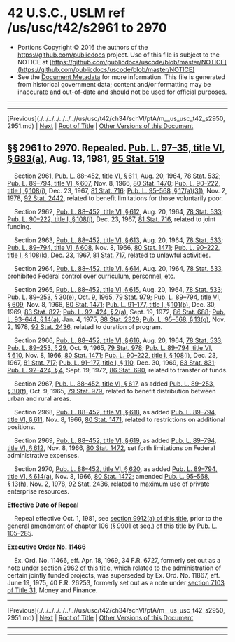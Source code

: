 ---
---

# 42 U.S.C., USLM ref /us/usc/t42/s2961 to 2970

* Portions Copyright © 2016 the authors of the https://github.com/publicdocs project.
  Use of this file is subject to the NOTICE at [https://github.com/publicdocs/uscode/blob/master/NOTICE](https://github.com/publicdocs/uscode/blob/master/NOTICE)
* See the [Document Metadata](././../../../../../..//README.md) for more information.
  This file is generated from historical government data; content and/or formatting may be inaccurate and out-of-date and should not be used for official purposes.

----------
----------

[Previous](./../../../../../..//us/usc/t42/ch34/schVI/ptA/m__us_usc_t42_s2950, 2951.md) | [Next](./../../../../../..//us/usc/t42/ch34/schVI/ptA/m__us_usc_t42_s2971.md) | [Root of Title](./../../../../../../) | [Other Versions of this Document](https://publicdocs.github.io/go/links?ns=uslm&ref=%2Fus%2Fusc%2Ft42%2Fs2961+to+2970)

## §§ 2961 to 2970. Repealed. [Pub. L. 97–35, title VI, § 683(a)][/us/pl/97/35/s683/a], Aug. 13, 1981, [95 Stat. 519][/us/stat/95/519]

    Section 2961, [Pub. L. 88–452, title VI, § 611][/us/pl/88/452/s611], Aug. 20, 1964, [78 Stat. 532][/us/stat/78/532]; [Pub. L. 89–794, title VI, § 607][/us/pl/89/794/s607], Nov. 8, 1966, [80 Stat. 1470][/us/stat/80/1470]; [Pub. L. 90–222, title I, § 108(i)][/us/pl/90/222/s108/i], Dec. 23, 1967, [81 Stat. 716][/us/stat/81/716]; [Pub. L. 95–568, § 17(a)(31)][/us/pl/95/568/s17/a/31], Nov. 2, 1978, [92 Stat. 2442][/us/stat/92/2442], related to benefit limitations for those voluntarily poor.

    Section 2962, [Pub. L. 88–452, title VI, § 612][/us/pl/88/452/s612], Aug. 20, 1964, [78 Stat. 533][/us/stat/78/533]; [Pub. L. 90–222, title I, § 108(j)][/us/pl/90/222/s108/j], Dec. 23, 1967, [81 Stat. 716][/us/stat/81/716], related to joint funding.

    Section 2963, [Pub. L. 88–452, title VI, § 613][/us/pl/88/452/s613], Aug. 20, 1964, [78 Stat. 533][/us/stat/78/533]; [Pub. L. 89–794, title VI, § 608][/us/pl/89/794/s608], Nov. 8, 1966, [80 Stat. 1471][/us/stat/80/1471]; [Pub. L. 90–222, title I, § 108(k)][/us/pl/90/222/s108/k], Dec. 23, 1967, [81 Stat. 717][/us/stat/81/717], related to unlawful activities.

    Section 2964, [Pub. L. 88–452, title VI, § 614][/us/pl/88/452/s614], Aug. 20, 1964, [78 Stat. 533][/us/stat/78/533], prohibited Federal control over curriculum, personnel, etc.

    Section 2965, [Pub. L. 88–452, title VI, § 615][/us/pl/88/452/s615], Aug. 20, 1964, [78 Stat. 533][/us/stat/78/533]; [Pub. L. 89–253, § 30(e)][/us/pl/89/253/s30/e], Oct. 9, 1965, [79 Stat. 979][/us/stat/79/979]; [Pub. L. 89–794, title VI, § 609][/us/pl/89/794/s609], Nov. 8, 1966, [80 Stat. 1471][/us/stat/80/1471]; [Pub. L. 91–177, title I, § 101(b)][/us/pl/91/177/s101/b], Dec. 30, 1969, [83 Stat. 827][/us/stat/83/827]; [Pub. L. 92–424, § 2(a)][/us/pl/92/424/s2/a], Sept. 19, 1972, [86 Stat. 688][/us/stat/86/688]; [Pub. L. 93–644, § 14(a)][/us/pl/93/644/s14/a], Jan. 4, 1975, [88 Stat. 2329][/us/stat/88/2329]; [Pub. L. 95–568, § 13(g)][/us/pl/95/568/s13/g], Nov. 2, 1978, [92 Stat. 2436][/us/stat/92/2436], related to duration of program.

    Section 2966, [Pub. L. 88–452, title VI, § 616][/us/pl/88/452/s616], Aug. 20, 1964, [78 Stat. 533][/us/stat/78/533]; [Pub. L. 89–253, § 29][/us/pl/89/253/s29], Oct. 9, 1965, [79 Stat. 978][/us/stat/79/978]; [Pub. L. 89–794, title VI, § 610][/us/pl/89/794/s610], Nov. 8, 1966, [80 Stat. 1471][/us/stat/80/1471]; [Pub. L. 90–222, title I, § 108][/us/pl/90/222/s108](l), Dec. 23, 1967, [81 Stat. 717][/us/stat/81/717]; [Pub. L. 91–177, title I, § 110][/us/pl/91/177/s110], Dec. 30, 1969, [83 Stat. 831][/us/stat/83/831]; [Pub. L. 92–424, § 4][/us/pl/92/424/s4], Sept. 19, 1972, [86 Stat. 690][/us/stat/86/690], related to transfer of funds.

    Section 2967, [Pub. L. 88–452, title VI, § 617][/us/pl/88/452/s617], as added [Pub. L. 89–253, § 30(f)][/us/pl/89/253/s30/f], Oct. 9, 1965, [79 Stat. 979][/us/stat/79/979], related to benefit distribution between urban and rural areas.

    Section 2968, [Pub. L. 88–452, title VI, § 618][/us/pl/88/452/s618], as added [Pub. L. 89–794, title VI, § 611][/us/pl/89/794/s611], Nov. 8, 1966, [80 Stat. 1471][/us/stat/80/1471], related to restrictions on additional positions.

    Section 2969, [Pub. L. 88–452, title VI, § 619][/us/pl/88/452/s619], as added [Pub. L. 89–794, title VI, § 612][/us/pl/89/794/s612], Nov. 8, 1966, [80 Stat. 1472][/us/stat/80/1472], set forth limitations on Federal administrative expenses.

    Section 2970, [Pub. L. 88–452, title VI, § 620][/us/pl/88/452/s620], as added [Pub. L. 89–794, title VI, § 614(a)][/us/pl/89/794/s614/a], Nov. 8, 1966, [80 Stat. 1472][/us/stat/80/1472]; amended [Pub. L. 95–568, § 13(h)][/us/pl/95/568/s13/h], Nov. 2, 1978, [92 Stat. 2436][/us/stat/92/2436], related to maximum use of private enterprise resources.

 __Effective Date of Repeal__ 

    Repeal effective Oct. 1, 1981, see [section 9912(a) of this title][/us/usc/t42/s9912/a], prior to the general amendment of chapter 106 (§ 9901 et seq.) of this title by [Pub. L. 105–285][/us/pl/105/285].

 __Executive Order No. 11466__ 

    Ex. Ord. No. 11466, eff. Apr. 18, 1969, 34 F.R. 6727, formerly set out as a note under [section 2962 of this title][/us/usc/t42/s2962], which related to the administration of certain jointly funded projects, was superseded by Ex. Ord. No. 11867, eff. June 19, 1975, 40 F.R. 26253, formerly set out as a note under [section 7103 of Title 31][/us/usc/t31/s7103], Money and Finance.

----------

[Previous](./../../../../../..//us/usc/t42/ch34/schVI/ptA/m__us_usc_t42_s2950, 2951.md) | [Next](./../../../../../..//us/usc/t42/ch34/schVI/ptA/m__us_usc_t42_s2971.md) | [Root of Title](./../../../../../../) | [Other Versions of this Document](https://publicdocs.github.io/go/links?ns=uslm&ref=%2Fus%2Fusc%2Ft42%2Fs2961+to+2970)

----------
----------

[/us/pl/97/35/s683/a]: https://publicdocs.github.io/go/links?ns=uslm&ref=%2Fus%2Fpl%2F97%2F35%2Fs683%2Fa
[/us/stat/95/519]: https://publicdocs.github.io/go/links?ns=uslm&ref=%2Fus%2Fstat%2F95%2F519
[/us/pl/88/452/s611]: https://publicdocs.github.io/go/links?ns=uslm&ref=%2Fus%2Fpl%2F88%2F452%2Fs611
[/us/stat/78/532]: https://publicdocs.github.io/go/links?ns=uslm&ref=%2Fus%2Fstat%2F78%2F532
[/us/pl/89/794/s607]: https://publicdocs.github.io/go/links?ns=uslm&ref=%2Fus%2Fpl%2F89%2F794%2Fs607
[/us/stat/80/1470]: https://publicdocs.github.io/go/links?ns=uslm&ref=%2Fus%2Fstat%2F80%2F1470
[/us/pl/90/222/s108/i]: https://publicdocs.github.io/go/links?ns=uslm&ref=%2Fus%2Fpl%2F90%2F222%2Fs108%2Fi
[/us/stat/81/716]: https://publicdocs.github.io/go/links?ns=uslm&ref=%2Fus%2Fstat%2F81%2F716
[/us/pl/95/568/s17/a/31]: https://publicdocs.github.io/go/links?ns=uslm&ref=%2Fus%2Fpl%2F95%2F568%2Fs17%2Fa%2F31
[/us/stat/92/2442]: https://publicdocs.github.io/go/links?ns=uslm&ref=%2Fus%2Fstat%2F92%2F2442
[/us/pl/88/452/s612]: https://publicdocs.github.io/go/links?ns=uslm&ref=%2Fus%2Fpl%2F88%2F452%2Fs612
[/us/stat/78/533]: https://publicdocs.github.io/go/links?ns=uslm&ref=%2Fus%2Fstat%2F78%2F533
[/us/pl/90/222/s108/j]: https://publicdocs.github.io/go/links?ns=uslm&ref=%2Fus%2Fpl%2F90%2F222%2Fs108%2Fj
[/us/stat/81/716]: https://publicdocs.github.io/go/links?ns=uslm&ref=%2Fus%2Fstat%2F81%2F716
[/us/pl/88/452/s613]: https://publicdocs.github.io/go/links?ns=uslm&ref=%2Fus%2Fpl%2F88%2F452%2Fs613
[/us/stat/78/533]: https://publicdocs.github.io/go/links?ns=uslm&ref=%2Fus%2Fstat%2F78%2F533
[/us/pl/89/794/s608]: https://publicdocs.github.io/go/links?ns=uslm&ref=%2Fus%2Fpl%2F89%2F794%2Fs608
[/us/stat/80/1471]: https://publicdocs.github.io/go/links?ns=uslm&ref=%2Fus%2Fstat%2F80%2F1471
[/us/pl/90/222/s108/k]: https://publicdocs.github.io/go/links?ns=uslm&ref=%2Fus%2Fpl%2F90%2F222%2Fs108%2Fk
[/us/stat/81/717]: https://publicdocs.github.io/go/links?ns=uslm&ref=%2Fus%2Fstat%2F81%2F717
[/us/pl/88/452/s614]: https://publicdocs.github.io/go/links?ns=uslm&ref=%2Fus%2Fpl%2F88%2F452%2Fs614
[/us/stat/78/533]: https://publicdocs.github.io/go/links?ns=uslm&ref=%2Fus%2Fstat%2F78%2F533
[/us/pl/88/452/s615]: https://publicdocs.github.io/go/links?ns=uslm&ref=%2Fus%2Fpl%2F88%2F452%2Fs615
[/us/stat/78/533]: https://publicdocs.github.io/go/links?ns=uslm&ref=%2Fus%2Fstat%2F78%2F533
[/us/pl/89/253/s30/e]: https://publicdocs.github.io/go/links?ns=uslm&ref=%2Fus%2Fpl%2F89%2F253%2Fs30%2Fe
[/us/stat/79/979]: https://publicdocs.github.io/go/links?ns=uslm&ref=%2Fus%2Fstat%2F79%2F979
[/us/pl/89/794/s609]: https://publicdocs.github.io/go/links?ns=uslm&ref=%2Fus%2Fpl%2F89%2F794%2Fs609
[/us/stat/80/1471]: https://publicdocs.github.io/go/links?ns=uslm&ref=%2Fus%2Fstat%2F80%2F1471
[/us/pl/91/177/s101/b]: https://publicdocs.github.io/go/links?ns=uslm&ref=%2Fus%2Fpl%2F91%2F177%2Fs101%2Fb
[/us/stat/83/827]: https://publicdocs.github.io/go/links?ns=uslm&ref=%2Fus%2Fstat%2F83%2F827
[/us/pl/92/424/s2/a]: https://publicdocs.github.io/go/links?ns=uslm&ref=%2Fus%2Fpl%2F92%2F424%2Fs2%2Fa
[/us/stat/86/688]: https://publicdocs.github.io/go/links?ns=uslm&ref=%2Fus%2Fstat%2F86%2F688
[/us/pl/93/644/s14/a]: https://publicdocs.github.io/go/links?ns=uslm&ref=%2Fus%2Fpl%2F93%2F644%2Fs14%2Fa
[/us/stat/88/2329]: https://publicdocs.github.io/go/links?ns=uslm&ref=%2Fus%2Fstat%2F88%2F2329
[/us/pl/95/568/s13/g]: https://publicdocs.github.io/go/links?ns=uslm&ref=%2Fus%2Fpl%2F95%2F568%2Fs13%2Fg
[/us/stat/92/2436]: https://publicdocs.github.io/go/links?ns=uslm&ref=%2Fus%2Fstat%2F92%2F2436
[/us/pl/88/452/s616]: https://publicdocs.github.io/go/links?ns=uslm&ref=%2Fus%2Fpl%2F88%2F452%2Fs616
[/us/stat/78/533]: https://publicdocs.github.io/go/links?ns=uslm&ref=%2Fus%2Fstat%2F78%2F533
[/us/pl/89/253/s29]: https://publicdocs.github.io/go/links?ns=uslm&ref=%2Fus%2Fpl%2F89%2F253%2Fs29
[/us/stat/79/978]: https://publicdocs.github.io/go/links?ns=uslm&ref=%2Fus%2Fstat%2F79%2F978
[/us/pl/89/794/s610]: https://publicdocs.github.io/go/links?ns=uslm&ref=%2Fus%2Fpl%2F89%2F794%2Fs610
[/us/stat/80/1471]: https://publicdocs.github.io/go/links?ns=uslm&ref=%2Fus%2Fstat%2F80%2F1471
[/us/pl/90/222/s108]: https://publicdocs.github.io/go/links?ns=uslm&ref=%2Fus%2Fpl%2F90%2F222%2Fs108
[/us/stat/81/717]: https://publicdocs.github.io/go/links?ns=uslm&ref=%2Fus%2Fstat%2F81%2F717
[/us/pl/91/177/s110]: https://publicdocs.github.io/go/links?ns=uslm&ref=%2Fus%2Fpl%2F91%2F177%2Fs110
[/us/stat/83/831]: https://publicdocs.github.io/go/links?ns=uslm&ref=%2Fus%2Fstat%2F83%2F831
[/us/pl/92/424/s4]: https://publicdocs.github.io/go/links?ns=uslm&ref=%2Fus%2Fpl%2F92%2F424%2Fs4
[/us/stat/86/690]: https://publicdocs.github.io/go/links?ns=uslm&ref=%2Fus%2Fstat%2F86%2F690
[/us/pl/88/452/s617]: https://publicdocs.github.io/go/links?ns=uslm&ref=%2Fus%2Fpl%2F88%2F452%2Fs617
[/us/pl/89/253/s30/f]: https://publicdocs.github.io/go/links?ns=uslm&ref=%2Fus%2Fpl%2F89%2F253%2Fs30%2Ff
[/us/stat/79/979]: https://publicdocs.github.io/go/links?ns=uslm&ref=%2Fus%2Fstat%2F79%2F979
[/us/pl/88/452/s618]: https://publicdocs.github.io/go/links?ns=uslm&ref=%2Fus%2Fpl%2F88%2F452%2Fs618
[/us/pl/89/794/s611]: https://publicdocs.github.io/go/links?ns=uslm&ref=%2Fus%2Fpl%2F89%2F794%2Fs611
[/us/stat/80/1471]: https://publicdocs.github.io/go/links?ns=uslm&ref=%2Fus%2Fstat%2F80%2F1471
[/us/pl/88/452/s619]: https://publicdocs.github.io/go/links?ns=uslm&ref=%2Fus%2Fpl%2F88%2F452%2Fs619
[/us/pl/89/794/s612]: https://publicdocs.github.io/go/links?ns=uslm&ref=%2Fus%2Fpl%2F89%2F794%2Fs612
[/us/stat/80/1472]: https://publicdocs.github.io/go/links?ns=uslm&ref=%2Fus%2Fstat%2F80%2F1472
[/us/pl/88/452/s620]: https://publicdocs.github.io/go/links?ns=uslm&ref=%2Fus%2Fpl%2F88%2F452%2Fs620
[/us/pl/89/794/s614/a]: https://publicdocs.github.io/go/links?ns=uslm&ref=%2Fus%2Fpl%2F89%2F794%2Fs614%2Fa
[/us/stat/80/1472]: https://publicdocs.github.io/go/links?ns=uslm&ref=%2Fus%2Fstat%2F80%2F1472
[/us/pl/95/568/s13/h]: https://publicdocs.github.io/go/links?ns=uslm&ref=%2Fus%2Fpl%2F95%2F568%2Fs13%2Fh
[/us/stat/92/2436]: https://publicdocs.github.io/go/links?ns=uslm&ref=%2Fus%2Fstat%2F92%2F2436
[/us/usc/t42/s9912/a]: https://publicdocs.github.io/go/links?ns=uslm&ref=%2Fus%2Fusc%2Ft42%2Fs9912%2Fa
[/us/pl/105/285]: https://publicdocs.github.io/go/links?ns=uslm&ref=%2Fus%2Fpl%2F105%2F285
[/us/usc/t42/s2962]: https://publicdocs.github.io/go/links?ns=uslm&ref=%2Fus%2Fusc%2Ft42%2Fs2962
[/us/usc/t31/s7103]: https://publicdocs.github.io/go/links?ns=uslm&ref=%2Fus%2Fusc%2Ft31%2Fs7103


